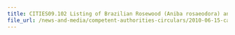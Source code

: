 ```yaml
---
title: CITIES09.102 Listing of Brazilian Rosewood (Aniba rosaeodora) and Verawood (Bulnesia sarmientoi) on CITES Appendix II 
file_url: /news-and-media/competent-authorities-circulars/2010-06-15-ca.pdf
---
```

